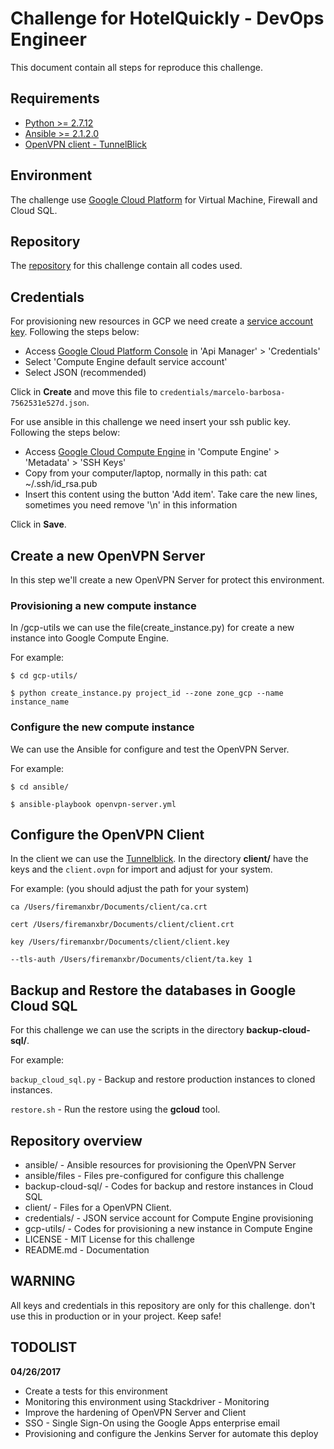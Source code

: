 # Challenge for HotelQuickly - DevOps Engineer 
This document contain all steps for reproduce this challenge.


## Requirements
* [Python >= 2.7.12](https://www.python.org/downloads/ "Python")
* [Ansible >= 2.1.2.0](http://docs.ansible.com/ansible/intro_installation.html#installing-the-control-machine "Ansible")
* [OpenVPN client - TunnelBlick](https://tunnelblick.net/ "TunnelBlick")


## Environment
The challenge use [Google Cloud Platform](https://console.cloud.google.com/ "Google Cloud Platform") for Virtual Machine, Firewall and Cloud SQL.


## Repository
The [repository](https://github.com/firemanxbr/hotelquickly-challenge "repository") for this challenge contain all codes used. 


## Credentials
For provisioning new resources in GCP we need create a [service account key](https://console.cloud.google.com/apis/credentials/serviceaccountkey "service account key"). Following the steps below:
* Access [Google Cloud Platform Console](https://console.cloud.google.com/ "Google Cloud Platform Console") in 'Api Manager' > 'Credentials'
* Select 'Compute Engine default service account'
* Select JSON (recommended)

Click in **Create** and move this file to `credentials/marcelo-barbosa-7562531e527d.json`.  

For use ansible in this challenge we need insert your ssh public key. Following the steps below:
* Access [Google Cloud Compute Engine](https://console.cloud.google.com/compute/metadata/sshKeys "Google Cloud Compute Engine") in 'Compute Engine' > 'Metadata' > 'SSH Keys'
* Copy from your computer/laptop, normally in this path: cat ~/.ssh/id_rsa.pub
* Insert this content using the button 'Add item'. Take care the new lines, sometimes you need remove '\n' in this information

Click in **Save**.


## Create a new OpenVPN Server
In this step we'll create a new OpenVPN Server for protect this environment. 

### Provisioning a new compute instance
In /gcp-utils we can use the file(create_instance.py) for create a new instance into Google Compute Engine. 

For example:

`$ cd gcp-utils/`

`$ python create_instance.py project_id --zone zone_gcp --name instance_name`

### Configure the new compute instance
We can use the Ansible for configure and test the OpenVPN Server.

For example:

`$ cd ansible/`

`$ ansible-playbook openvpn-server.yml`


## Configure the OpenVPN Client
In the client we can use the [Tunnelblick](https://tunnelblick.net/ "Tunnelblick"). In the directory **client/** have the keys and the `client.ovpn` for import and adjust for your system.

For example: (you should adjust the path for your system)

`ca /Users/firemanxbr/Documents/client/ca.crt`

`cert /Users/firemanxbr/Documents/client/client.crt`

`key /Users/firemanxbr/Documents/client/client.key`

`--tls-auth /Users/firemanxbr/Documents/client/ta.key 1`


## Backup and Restore the databases in Google Cloud SQL
For this challenge we can use the scripts in the directory **backup-cloud-sql/**.

For example:

`backup_cloud_sql.py` - Backup and restore production instances to cloned instances.

`restore.sh` - Run the restore using the **gcloud** tool. 


## Repository overview

* ansible/          - Ansible resources for provisioning the OpenVPN Server
* ansible/files     - Files pre-configured for configure this challenge
* backup-cloud-sql/ - Codes for backup and restore instances in Cloud SQL
* client/           - Files for a OpenVPN Client. 
* credentials/      - JSON service account for Compute Engine provisioning 
* gcp-utils/        - Codes for provisioning a new instance in Compute Engine
* LICENSE           - MIT License for this challenge
* README.md         - Documentation 



## **WARNING**
All keys and credentials in this repository are only for this challenge. don't use this in production or in your project. Keep safe! 



## TODOLIST
**04/26/2017**
* Create a tests for this environment
* Monitoring this environment using Stackdriver - Monitoring
* Improve the hardening of OpenVPN Server and Client
* SSO - Single Sign-On using the Google Apps enterprise email
* Provisioning and configure the Jenkins Server for automate this deploy
